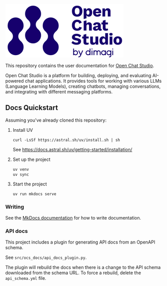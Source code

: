 [![](docs/assets/logo.png)](https://github.com/dimagi/open-chat-studio)

This repository contains the user documentation for [Open Chat Studio](https://github.com/dimagi/open-chat-studio).

Open Chat Studio is a platform for building, deploying, and evaluating AI-powered chat applications. It provides tools for working with various LLMs (Language Learning Models), creating chatbots, managing conversations, and integrating with different messaging platforms.

## Docs Quickstart

Assuming you've already cloned this repository:

1. Install UV

    ```shell
    curl -LsSf https://astral.sh/uv/install.sh | sh
    ```
    
    See https://docs.astral.sh/uv/getting-started/installation/

2. Set up the project
    
    ```shell
    uv venv
    uv sync
    ```

3. Start the project
    
    ```shell
    uv run mkdocs serve
    ```

### Writing

See the [MkDocs documentation](https://www.mkdocs.org/user-guide/writing-your-docs/) for how to write documentation.


### API docs

This project includes a plugin for generating API docs from an OpenAPI schema.

See `src/ocs_docs/api_docs_plugin.py`.

The plugin will rebuild the docs when there is a change to the API schema downloaded from the schema URL. To force a rebuild, delete the `api_schema.yml` file.

